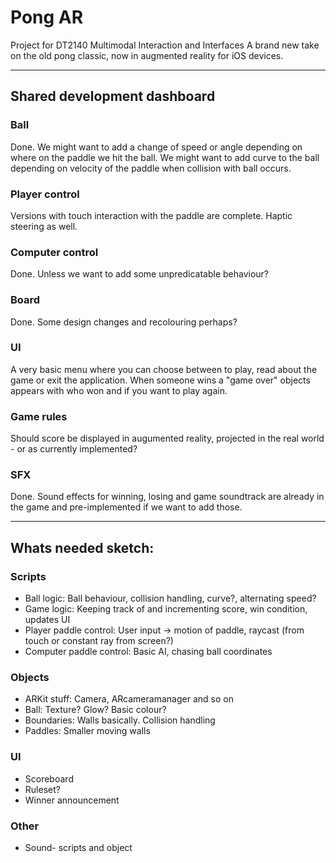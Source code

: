 # Pong AR
Project for DT2140  Multimodal Interaction and Interfaces
A brand new take on the old pong classic, now in augmented reality for iOS devices.


------------------
## Shared development dashboard

### Ball
Done. 
We might want to add a change of speed or angle depending on where on the paddle we hit the ball.
We might want to add curve to the ball depending on velocity of the paddle when collision with ball occurs.

### Player control
Versions with touch interaction with the paddle are complete. Haptic steering as well.

### Computer control
Done.
Unless we want to add some unpredicatable behaviour?

### Board
Done. 
Some design changes and recolouring perhaps?

### UI
A very basic menu where you can choose between to play, read about the game or exit the application.
When someone wins a "game over" objects appears with who won and if you want to play again. 

### Game rules
Should score be displayed in augumented reality, projected in the real world - or as currently implemented?

### SFX
Done.
Sound effects for winning, losing and game soundtrack are already in the game and pre-implemented if we want to add those.


---------

## Whats needed sketch:

### Scripts
* Ball logic: Ball behaviour, collision handling, curve?, alternating speed?
* Game logic: Keeping track of and incrementing score, win condition, updates UI
* Player paddle control: User input -> motion of paddle, raycast (from touch or constant ray from screen?)
* Computer paddle control: Basic AI, chasing ball coordinates

### Objects
* ARKit stuff: Camera, ARcameramanager and so on
* Ball: Texture? Glow? Basic colour?
* Boundaries: Walls basically. Collision handling
* Paddles: Smaller moving walls

### UI
* Scoreboard
* Ruleset?
* Winner announcement 

### Other
* Sound- scripts and object


